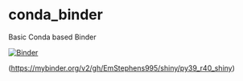 # conda_binder
Basic Conda based Binder

[![Binder](https://mybinder.org/badge_logo.svg)](https://mybinder.org/v2/gh/EmStephens995/shiny/py39_r40_shiny?urlpath=shiny)

(https://mybinder.org/v2/gh/EmStephens995/shiny/py39_r40_shiny)

